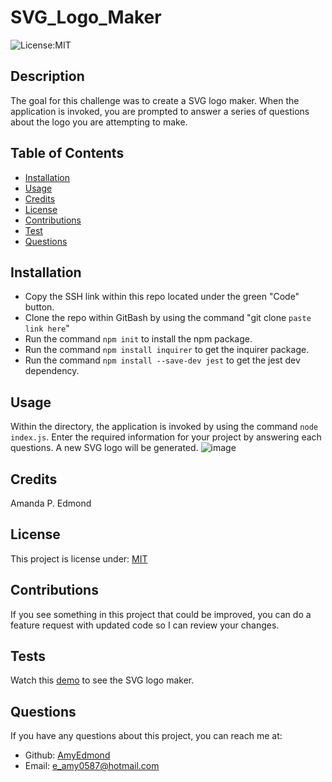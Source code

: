 # SVG_Logo_Maker

![License:MIT](http://img.shields.io/badge/license-MIT-blue.svg)

## Description

The goal for this challenge was to create a SVG logo maker. When the application is invoked, you are prompted to answer a series of questions about the logo you are attempting to make. 

## Table of Contents

* [Installation](#installation)
* [Usage](#usage)
* [Credits](#credits)
* [License](#license)
* [Contributions](#contributions)
* [Test](#tests)
* [Questions](#questions)

## Installation

* Copy the SSH link within this repo located under the green "Code" button.
* Clone the repo within GitBash by using the command "git clone `paste link here`"
* Run the command `npm init` to install the npm package.
* Run the command `npm install inquirer` to get the inquirer package.
* Run the command `npm install --save-dev jest` to get the jest dev dependency.


## Usage

Within the directory, the application is invoked by using the command `node index.js`.
Enter the required information for your project by answering each questions. 
A new SVG logo will be generated.
![image](https://user-images.githubusercontent.com/122325607/229410020-decf7686-2f0e-4afe-a97c-ee61cf3255a6.png)

## Credits

Amanda P. Edmond

## License

This project is license under: [MIT](https://lbesson.mit-license.org/)

## Contributions

If you see something in this project that could be improved, you can do a feature request with updated code so I can review your changes.


## Tests
Watch this [demo](https://watch.screencastify.com/v/bIirugu6a8gNfHWSTrmA) to see the SVG logo maker.

## Questions

If you have any questions about this project, you can reach me at:
* Github: [AmyEdmond](https://github.com/AmyEdmond)
* Email: [e_amy0587@hotmail.com](e_amy0587@hotmail.com)

